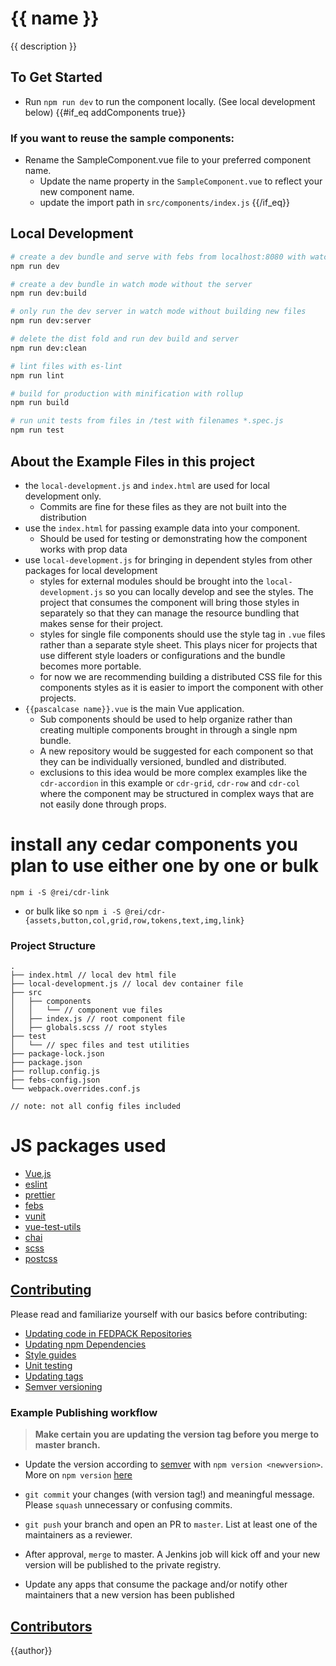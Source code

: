 # {{ name }}
{{ description }}

## To Get Started
* Run `npm run dev` to run the component locally. (See local development below)
{{#if_eq addComponents true}}
### If you want to reuse the sample components:
* Rename the SampleComponent.vue file to your preferred component name.
  * Update the name property in the `SampleComponent.vue` to reflect your new component name.
  * update the import path in `src/components/index.js`
{{/if_eq}}

## Local Development
``` bash
# create a dev bundle and serve with febs from localhost:8080 with watchers
npm run dev

# create a dev bundle in watch mode without the server
npm run dev:build

# only run the dev server in watch mode without building new files
npm run dev:server

# delete the dist fold and run dev build and server
npm run dev:clean

# lint files with es-lint
npm run lint

# build for production with minification with rollup
npm run build

# run unit tests from files in /test with filenames *.spec.js
npm run test

```
## About the Example Files in this project
* the `local-development.js` and `index.html` are used for local development only.
  * Commits are fine for these files as they are not built into the distribution
* use the `index.html` for passing example data into your component.
  * Should be used for testing or demonstrating how the component works with prop data
* use `local-development.js` for bringing in dependent styles from other packages for local development
  * styles for external modules should be brought into the `local-development.js` so you can locally develop and see the styles. The project that consumes the component will bring those styles in separately so that they can manage the resource bundling that makes sense for their project.
  * styles for single file components should use the style tag in `.vue` files rather than a separate style sheet. This plays nicer for projects that use different style loaders or configurations and the bundle becomes more portable.
  * for now we are recommending building a distributed CSS file for this components styles as it is easier to import the component with other projects.
* `{{pascalcase name}}.vue` is the main Vue application.
  * Sub components should be used to help organize rather than creating multiple components brought in through a single npm bundle.
  * A new repository would be suggested for each component so that they can be individually versioned, bundled and distributed.
  * exclusions to this idea would be more complex examples like the `cdr-accordion` in this example or `cdr-grid`, `cdr-row` and `cdr-col` where the component may be structured in complex ways that are not easily done through props.

# install any cedar components you plan to use either one by one or bulk
`npm i -S @rei/cdr-link`
- or bulk like so
`npm i -S @rei/cdr-{assets,button,col,grid,row,tokens,text,img,link}`

### Project Structure
```
.
├── index.html // local dev html file
├── local-development.js // local dev container file
├── src
│   ├── components
│   │   └── // component vue files
│   ├── index.js // root component file
│   ├── globals.scss // root styles
├── test
│   └── // spec files and test utilities
├── package-lock.json
├── package.json
├── rollup.config.js
├── febs-config.json
└── webpack.overrides.conf.js

// note: not all config files included
```

# JS packages used
* [Vue.js](https://github.com/vuejs/vue#readme)
* [eslint](https://eslint.org/)
* [prettier](https://prettier.io/)
* [febs](https://github.com/rei/febs#readme)
* [vunit](https://github.com/rei/vunit)
* [vue-test-utils](https://vue-test-utils.vuejs.org/)
* [chai](https://www.chaijs.com/)
* [scss](https://sass-lang.com/)
* [postcss](https://postcss.org/)

## <a name="contributing" href="#contributing">Contributing</a>

Please read and familiarize yourself with our basics before contributing:

* [Updating code in FEDPACK Repositories](https://confluence.rei.com/display/FED/Updating+Code+in+FEDPACK+Repositories)
* [Updating npm Dependencies](https://confluence.rei.com/display/FED/Updating+npm+Dependencies)
* [Style guides](https://github.com/rei/code-style-guides)
* [Unit testing](https://confluence.rei.com/display/FED/Unit+Testing+on+the+Frontend)
* [Updating tags](https://confluence.rei.com/display/FED/Updating+Code+in+FEDPACK+Repositories#UpdatingCodeinFEDPACKRepositories-git-tag)
* [Semver versioning](http://semver.org/)

### Example Publishing workflow

> **Make certain you are updating the version tag before you merge to master branch.**

* Update the version according to [semver](http://semver.org/) with `npm version <newversion>`. More on `npm version` [here](https://docs.npmjs.com/cli/version)
* `git commit` your changes (with version tag!) and meaningful message. Please `squash` unnecessary or confusing commits.
* `git push` your branch and open an PR to `master`. List at least one of the maintainers as a reviewer.

* After approval, `merge` to master. A Jenkins job will kick off and your new version will be published to the private registry.
* Update any apps that consume the package and/or notify other maintainers that a new version has been published

## <a name="author" href="#author">Contributors</a>
{{author}}
